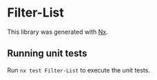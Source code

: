 # Filter-List

This library was generated with [Nx](https://nx.dev).

## Running unit tests

Run `nx test Filter-List` to execute the unit tests.
